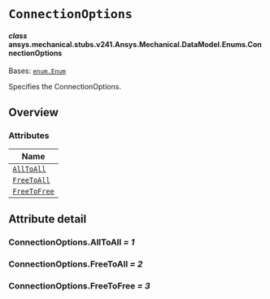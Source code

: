 # `ConnectionOptions`



#### *class* ansys.mechanical.stubs.v241.Ansys.Mechanical.DataModel.Enums.ConnectionOptions

Bases: [`enum.Enum`](https://docs.python.org/3/library/enum.html#enum.Enum)

Specifies the ConnectionOptions.

<!-- !! processed by numpydoc !! -->

<a id="overview"></a>

## Overview

### Attributes

| Name |
| ------------------------------------------------------------------------------------------------------------------------ |
| [`AllToAll`](../../../../../v242/Ansys/Mechanical/DataModel/Enums/ConnectionOptions.md#ConnectionOptions.AllToAll) |
| [`FreeToAll`](../../../../../v242/Ansys/Mechanical/DataModel/Enums/ConnectionOptions.md#ConnectionOptions.FreeToAll) |
| [`FreeToFree`](../../../../../v242/Ansys/Mechanical/DataModel/Enums/ConnectionOptions.md#ConnectionOptions.FreeToFree) |

<a id="attribute-detail"></a>

## Attribute detail

<a id="ConnectionOptions.AllToAll"></a>

### ConnectionOptions.AllToAll *= 1*

<a id="ConnectionOptions.FreeToAll"></a>

### ConnectionOptions.FreeToAll *= 2*

<a id="ConnectionOptions.FreeToFree"></a>

### ConnectionOptions.FreeToFree *= 3*


